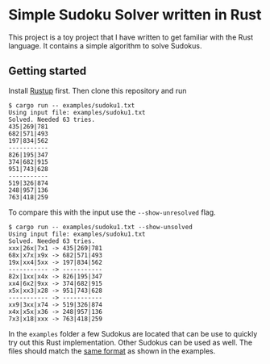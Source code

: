 # Simple Sudoku Solver written in Rust

This project is a toy project that I have written to get familiar with the Rust language.
It contains a simple algorithm to solve Sudokus.

## Getting started

Install [Rustup](https://rustup.rs/) first.
Then clone this repository and run

```console
$ cargo run -- examples/sudoku1.txt
Using input file: examples/sudoku1.txt
Solved. Needed 63 tries.
435|269|781
682|571|493
197|834|562
-----------
826|195|347
374|682|915
951|743|628
-----------
519|326|874
248|957|136
763|418|259
```

To compare this with the input use the `--show-unresolved` flag.

```
$ cargo run -- examples/sudoku1.txt --show-unsolved
Using input file: examples/sudoku1.txt
Solved. Needed 63 tries.
xxx|26x|7x1 -> 435|269|781
68x|x7x|x9x -> 682|571|493
19x|xx4|5xx -> 197|834|562
----------- -> -----------
82x|1xx|x4x -> 826|195|347
xx4|6x2|9xx -> 374|682|915
x5x|xx3|x28 -> 951|743|628
----------- -> -----------
xx9|3xx|x74 -> 519|326|874
x4x|x5x|x36 -> 248|957|136
7x3|x18|xxx -> 763|418|259
```

In the `examples` folder a few Sudokus are located that can be use to quickly try out this Rust implementation.
Other Sudokus can be used as well.
The files should match the [same format](./examples/sudoku1.txt) as shown in the examples.

